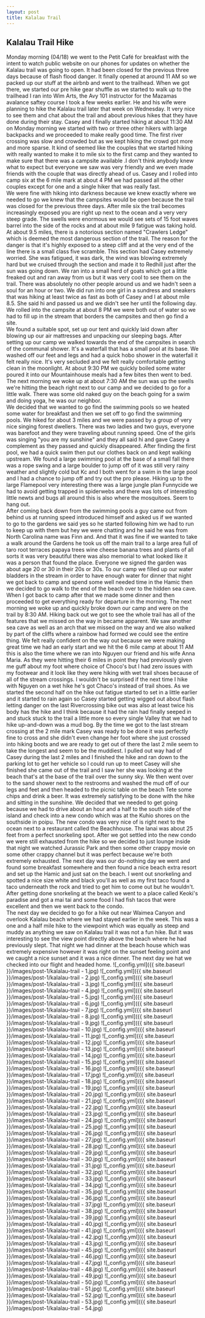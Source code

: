 ```yaml
---
layout: post
title: Kalalau Trail
---
```

## Kalalau Trail Hike

Monday morning (04/18) we went to the Petit Café for breakfast with the intent to watch public website on our phones for updates on whether the Kalalau trail was going to open. It had been closed for the previous three days because of flash flood danger.
It finally opened at around 11 AM so we packed up our stuff at the airbnb and went to the trailhead. When we got there, we started our pre hike gear shuffle as we started to walk up to the trailhead I ran into Wim Arts, the Avy 101 instructor for the Mazamas avalance saftey course I took a few weeks earlier.
He and his wife were planning to hike the Kalalau trail later that week on Wednesday. It very nice to see them and chat about the trail and about previous hikes that they have done during their stay.
Casey and I finally started hiking at about 11:30 AM on Monday morning we started with two or three other hikers with large backpacks and we proceeded to make really good time. 
The first river crossing was slow and crowded but as we kept hiking the crowd got more and more sparse.
It kind of seemed like the couples that we started hiking with really wanted to make it to mile six to the first camp and they wanted to make sure that there was a campsite available .I don't think anybody knew what to expect but everyone we saw was very friendly and we even made friends with the couple that was directly ahead of us.
Casey and I rolled into camp six at the 6 mile mark at about 4 PM we had passed all the other couples except for one and a single hiker that was really fast.  
We were fine with hiking into darkness because we knew exactly where we needed to go we knew that the campsites would be open because the trail was closed for the previous three days.
After mile six the trail becomes increasingly exposed you are right up next to the ocean and a very very steep grade.
The swells were enormous we would see sets of 15 foot waves barrel into the side of the rocks and at about mile 9 fatigue was taking hold.  
At about 9.5 miles, there is a notorious section named "Crawlers Ledge" which is deemed the most dangerous section of the trail. The reason for the danger is that it's highly exposed to a steep cliff and at the very end of the line there is a small class five scramble.
This section had Casey extremely worried. She was fatigued, it was dark, the wind was blowing extremely hard but we cruised through the section and made it to Redhill just after the sun was going down. We ran into a small herd of goats which got a little freaked out and ran away from us but it was very cool to see them on the trail. There was absolutely no other people around us and we hadn't seen a soul for an hour or two.  We did run into one girl in a sundress and sneakers that was hiking at least twice as fast as both of Casey and I at about mile 8.5. She said hi and passed us and we didn't see her until the following day. We rolled into the campsite at about 8 PM we were both out of water so we had to fill up in the stream that borders the campsites and then go find a site.  
We found a suitable spot, set up our tent and quickly laid down after blowing up our air mattresses and unpacking our sleeping bags. After setting up our camp we walked towards the end of the campsites in search of the communal shower. It's a waterfall that has a small pool at its base. We washed off our feet and legs and had a quick hobo shower in the waterfall it felt really nice. It's very secluded and we felt really comfortable getting clean in the moonlight. At about 9:30 PM we quickly boiled some water poured it into our Mountainhouse meals had a few bites then went to bed. The next morning we woke up at about 7:30 AM the sun was up the swells we're hitting the beach right next to our camp and we decided to go for a little walk. There was some old naked guy on the beach going for a swim and doing yoga, he was our neighbor.  
We decided that we wanted to go find the swimming pools so we heated some water for breakfast and then we set off to go find the swimming pools. We hiked for about 3 miles and we were passed by a group of very nice singing forest dwellers. There was two ladies and two guys, everyone was barefoot and they were traveling about running speed. One of the girls was singing "you are my sunshine" and they all said hi and gave Casey a complement as they passed and quickly disappeared. After finding the first pool, we had a quick swim then put our clothes back on and kept walking upstream. 
We found a large swimming pool at the base of a small fall there was a rope swing and a large boulder to jump off of it was still very rainy weather and slightly cold but Kc and I both went for a swim in the large pool and I had a chance to jump off and try out the pro please. Hiking up to the large Flamepool very interesting there was a large jungle plan Funnycide we had to avoid getting trapped in spiderwebs and there was lots of interesting little newts and bugs all around this is also where the mosquitoes. Seem to hang out.  
After coming back down from the swimming pools a guy came out from behind us at running speed introduced himself and asked us if we wanted to go to the gardens we said yes so he started following him we had to run to keep up with them but hey we were chatting and he said he was from North Carolina name was Finn and. And that it was fine if we wanted to take a walk around the Gardens he took us off the main trail to a large area full of taro root terraces papaya trees wine cheese banana trees and plants of all sorts it was very beautiful there was also memorial to what looked like it was a person that found the place. Everyone we signed the garden was about age 20 or 30 in their 20s or 30s. To our camp we filled up our water bladders in the stream in order to have enough water for dinner that night we got back to camp and spend some well needed time in the Hamic then we decided to go walk to the end of the beach over to the hidden sea cave.  
When I got back to camp after that we made some dinner and then proceeded to get everything ready for departure in the morning. The next morning we woke up and quickly broke down our camp and were on the trail by 8:30 AM. Hiking back out we got to see the whole trail has all of the features that we missed on the way in became apparent. We saw another sea cave as well as an arch that we missed on the way and we also walked by part of the cliffs where a rainbow had formed we could see the entire thing. We felt really confident on the way out because we were making great time we had an early start and we hit the 6 mile camp at about 11 AM this is also the time where we ran into Nguyen our friend and his wife Anna Maria. As they were hitting their 6 miles in point they had previously given me guff about my foot where choice of Choco's but I had zero issues with my footwear and it look like they were hiking with wet trail shoes because of all of the stream crossings. I wouldn't be surprised if the next time I hike with Nguyen on a wet hike he's got Chaco's instead of trail shoes. As we started the second half on the hike out fatigue started to set in a little earlier and it started to rain again so Casey started getting wigged out about flash letting danger on the last Rivercrossing bike out was also at least twice his body has the hike and I think because it had the rain had finally seeped in and stuck stuck to the trail a little more so every single Valley that we had to hike up-and-down was a mud bog.   By the time we got to the last stream crossing at the 2 mile mark Casey was ready to be done it was perfectly fine to cross and she didn't even change her foot where she just crossed into hiking boots and we are ready to get out of there the last 2 mile seem to take the longest and seem to be the muddiest. I pulled out way had of Casey during the last 2 miles and I finished the hike and ran down to the parking lot to get her vehicle so I could run up to meet Casey will she finished she came out of the trail and I saw her she was looking at the beach that's at the base of the trail over the sunny sky. We then went over to the sand shower next to the restrooms and washed the mud off of our legs and feet and then headed to the picnic table on the beach Tete some chips and drink a beer. It was extremely satisfying to be done with the hike and sitting in the sunshine. We decided that we needed to get going because we had to drive about an hour and a half to the south side of the island and check into a new condo which was at the Kuhio shores on the southside in poipu. The new condo was very nice of is right next to the ocean next to a restaurant called the Beachhouse. The lanai was about 25 feet from a perfect snorkeling spot. After we got settled into the new condo we were still exhausted from the hike so we decided to just lounge inside that night we watched Jurassic Park and then some other crappy movie on some other crappy channel but it was perfect because we're both extremely exhausted. The next day was our do-nothing day we went and found some breakfast somewhere and then found a nice beach extra resort and set up the Hamic and just sat on the beach. I went out snorkeling and spotted a nice size white and black you'll as well as my first taco found a taco underneath the rock and tried to get him to come out but he wouldn't. After getting done snorkeling at the beach we went to a place called Keoki's paradise and got a mai tai and some food I had fish tacos that were excellent and then we went back to the condo.   
The next day we decided to go for a hike out near Waimea Canyon and overlook Kalalau beach where we had stayed earlier in the week. This was a one and a half mile hike to the viewpoint which was equally as steep and muddy as anything we saw on Kalalau trail it was not a fun hike. But it was interesting to see the view point directly above the beach where he had previously slept. That night we had dinner at the beach house which was extremely expensive however it was right on the sunset feeling point and we caught a nice sunset and it was a nice dinner. The next day we hat we checked into our flight and headed home.
![_config.yml]({{ site.baseurl }}/images/post-1/kalalau-trail - 1.jpg)
![_config.yml]({{ site.baseurl }}/images/post-1/kalalau-trail - 2.jpg)
![_config.yml]({{ site.baseurl }}/images/post-1/kalalau-trail - 3.jpg)
![_config.yml]({{ site.baseurl }}/images/post-1/kalalau-trail - 4.jpg)
![_config.yml]({{ site.baseurl }}/images/post-1/kalalau-trail - 5.jpg)
![_config.yml]({{ site.baseurl }}/images/post-1/kalalau-trail - 6.jpg)
![_config.yml]({{ site.baseurl }}/images/post-1/kalalau-trail - 7.jpg)
![_config.yml]({{ site.baseurl }}/images/post-1/kalalau-trail - 8.jpg)
![_config.yml]({{ site.baseurl }}/images/post-1/kalalau-trail - 9.jpg)
![_config.yml]({{ site.baseurl }}/images/post-1/kalalau-trail - 10.jpg)
![_config.yml]({{ site.baseurl }}/images/post-1/kalalau-trail - 11.jpg)
![_config.yml]({{ site.baseurl }}/images/post-1/kalalau-trail - 12.jpg)
![_config.yml]({{ site.baseurl }}/images/post-1/kalalau-trail - 13.jpg)
![_config.yml]({{ site.baseurl }}/images/post-1/kalalau-trail - 14.jpg)
![_config.yml]({{ site.baseurl }}/images/post-1/kalalau-trail - 15.jpg)
![_config.yml]({{ site.baseurl }}/images/post-1/kalalau-trail - 16.jpg)
![_config.yml]({{ site.baseurl }}/images/post-1/kalalau-trail - 17.jpg)
![_config.yml]({{ site.baseurl }}/images/post-1/kalalau-trail - 18.jpg)
![_config.yml]({{ site.baseurl }}/images/post-1/kalalau-trail - 19.jpg)
![_config.yml]({{ site.baseurl }}/images/post-1/kalalau-trail - 20.jpg)
![_config.yml]({{ site.baseurl }}/images/post-1/kalalau-trail - 21.jpg)
![_config.yml]({{ site.baseurl }}/images/post-1/kalalau-trail - 22.jpg)
![_config.yml]({{ site.baseurl }}/images/post-1/kalalau-trail - 23.jpg)
![_config.yml]({{ site.baseurl }}/images/post-1/kalalau-trail - 24.jpg)
![_config.yml]({{ site.baseurl }}/images/post-1/kalalau-trail - 25.jpg)
![_config.yml]({{ site.baseurl }}/images/post-1/kalalau-trail - 26.jpg)
![_config.yml]({{ site.baseurl }}/images/post-1/kalalau-trail - 27.jpg)
![_config.yml]({{ site.baseurl }}/images/post-1/kalalau-trail - 28.jpg)
![_config.yml]({{ site.baseurl }}/images/post-1/kalalau-trail - 29.jpg)
![_config.yml]({{ site.baseurl }}/images/post-1/kalalau-trail - 30.jpg)
![_config.yml]({{ site.baseurl }}/images/post-1/kalalau-trail - 31.jpg)
![_config.yml]({{ site.baseurl }}/images/post-1/kalalau-trail - 32.jpg)
![_config.yml]({{ site.baseurl }}/images/post-1/kalalau-trail - 33.jpg)
![_config.yml]({{ site.baseurl }}/images/post-1/kalalau-trail - 34.jpg)
![_config.yml]({{ site.baseurl }}/images/post-1/kalalau-trail - 35.jpg)
![_config.yml]({{ site.baseurl }}/images/post-1/kalalau-trail - 36.jpg)
![_config.yml]({{ site.baseurl }}/images/post-1/kalalau-trail - 37.jpg)
![_config.yml]({{ site.baseurl }}/images/post-1/kalalau-trail - 38.jpg)
![_config.yml]({{ site.baseurl }}/images/post-1/kalalau-trail - 39.jpg)
![_config.yml]({{ site.baseurl }}/images/post-1/kalalau-trail - 40.jpg)
![_config.yml]({{ site.baseurl }}/images/post-1/kalalau-trail - 41.jpg)
![_config.yml]({{ site.baseurl }}/images/post-1/kalalau-trail - 42.jpg)
![_config.yml]({{ site.baseurl }}/images/post-1/kalalau-trail - 43.jpg)
![_config.yml]({{ site.baseurl }}/images/post-1/kalalau-trail - 45.jpg)
![_config.yml]({{ site.baseurl }}/images/post-1/kalalau-trail - 46.jpg)
![_config.yml]({{ site.baseurl }}/images/post-1/kalalau-trail - 47.jpg)
![_config.yml]({{ site.baseurl }}/images/post-1/kalalau-trail - 48.jpg)
![_config.yml]({{ site.baseurl }}/images/post-1/kalalau-trail - 49.jpg)
![_config.yml]({{ site.baseurl }}/images/post-1/kalalau-trail - 50.jpg)
![_config.yml]({{ site.baseurl }}/images/post-1/kalalau-trail - 51.jpg)
![_config.yml]({{ site.baseurl }}/images/post-1/kalalau-trail - 52.jpg)
![_config.yml]({{ site.baseurl }}/images/post-1/kalalau-trail - 53.jpg)
![_config.yml]({{ site.baseurl }}/images/post-1/kalalau-trail - 54.jpg)





